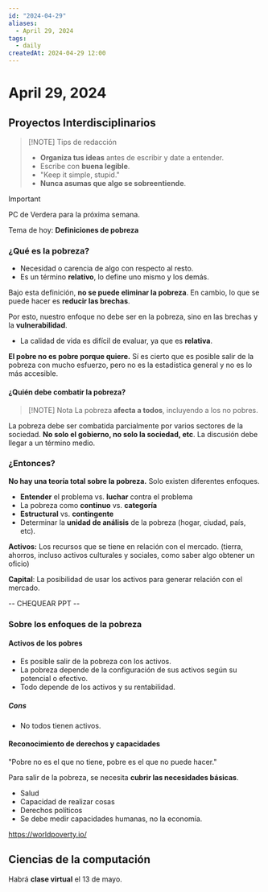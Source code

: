```yaml
---
id: "2024-04-29"
aliases:
  - April 29, 2024
tags:
  - daily
createdAt: 2024-04-29 12:00
---
```


# April 29, 2024

## Proyectos Interdisciplinarios

> [!NOTE] Tips de redacción
> - **Organiza tus ideas** antes de escribir y date a entender.
> - Escribe con **buena legible**.
> - "Keep it simple, stupid."
> - **Nunca asumas que algo se sobreentiende**.

> [!IMPORTANT]
> PC de Verdera para la próxima semana.

Tema de hoy: **Definiciones de pobreza**

### ¿Qué es la pobreza?

- Necesidad o carencia de algo con respecto al resto.
- Es un término **relativo**, lo define uno mismo y los demás.

Bajo esta definición, **no se puede eliminar la pobreza**. En cambio, lo que se puede hacer es **reducir las brechas**.

Por esto, nuestro enfoque no debe ser en la pobreza, sino en las brechas y la **vulnerabilidad**.

- La calidad de vida es difícil de evaluar, ya que es **relativa**.

**El pobre no es pobre porque quiere.** Sí es cierto que es posible salir de la pobreza con mucho esfuerzo, pero no es la estadística general y no es lo más accesible.

#### ¿Quién debe combatir la pobreza?

> [!NOTE] Nota
> La pobreza **afecta a todos**, incluyendo a los no pobres.

La pobreza debe ser combatida parcialmente por varios sectores de la sociedad. **No solo el gobierno, no solo la sociedad, etc**. La discusión debe llegar a un término medio.

### ¿Entonces?

**No hay una teoría total sobre la pobreza.** Solo existen diferentes enfoques.

- **Entender** el problema vs. **luchar** contra el problema
- La pobreza como **continuo** vs. **categoría**
- **Estructural** vs. **contingente**
- Determinar la **unidad de análisis** de la pobreza (hogar, ciudad, país, etc).

**Activos:** Los recursos que se tiene en relación con el mercado. (tierra, ahorros, incluso activos culturales y sociales, como saber algo obtener un oficio)

**Capital**: La posibilidad de usar los activos para generar relación con el mercado.

-- CHEQUEAR PPT --

### Sobre los enfoques de la pobreza

#### Activos de los pobres

- Es posible salir de la pobreza con los activos.
- La pobreza depende de la configuración de sus activos según su potencial o efectivo.
- Todo depende de los activos y su rentabilidad.

##### Cons

- No todos tienen activos.

#### Reconocimiento de derechos y capacidades

"Pobre no es el que no tiene, pobre es el que no puede hacer."

Para salir de la pobreza, se necesita **cubrir las necesidades básicas**.

- Salud
- Capacidad de realizar cosas
- Derechos políticos
- Se debe medir capacidades humanas, no la economía.

https://worldpoverty.io/

## Ciencias de la computación

Habrá **clase virtual** el 13 de mayo.
